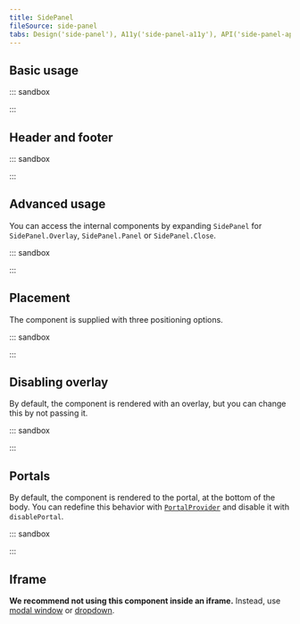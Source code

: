 ```yaml
---
title: SidePanel
fileSource: side-panel
tabs: Design('side-panel'), A11y('side-panel-a11y'), API('side-panel-api'), Example('side-panel-code'), Changelog('side-panel-changelog')
---
```


## Basic usage

::: sandbox

<script lang="tsx">
  export Demo from './examples/basic_example.tsx';
</script>

:::

## Header and footer

::: sandbox

<script lang="tsx">
  export Demo from './examples/advanced_example.tsx';
</script>

:::

## Advanced usage

You can access the internal components by expanding `SidePanel` for `SidePanel.Overlay`, `SidePanel.Panel` or `SidePanel.Close`.

::: sandbox

<script lang="tsx">
  export Demo from './examples/access_to_internal_components.tsx';
</script>

:::

## Placement

The component is supplied with three positioning options.

::: sandbox

<script lang="tsx">
  export Demo from './examples/placement.tsx';
</script>

:::

## Disabling overlay

By default, the component is rendered with an overlay, but you can change this by not passing it.

::: sandbox

<script lang="tsx">
  export Demo from './examples/disabling_overlay.tsx';
</script>

:::

## Portals

By default, the component is rendered to the portal, at the bottom of the body. You can redefine this behavior with [`PortalProvider`](/utils/portal/portal) and disable it with `disablePortal`.

::: sandbox

<script lang="tsx">
  export Demo from './examples/portals.tsx';
</script>

:::

## Iframe

**We recommend not using this component inside an iframe.** Instead, use [modal window](/components/modal/modal) or [dropdown](/components/dropdown/dropdown).

